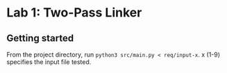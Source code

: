 # Lab 1: Two-Pass Linker

## Getting started

From the project directory, run `python3 src/main.py < req/input-x`. x (1-9) specifies the input file tested. 
